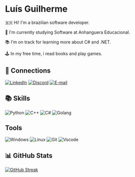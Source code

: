# Luís Guilherme

🇧🇷 Hi! I'm a brazilian software developer. 

🔧 I'm currently studying Software at Anhanguera Educacional.

📚 I'm on track for learning more about C# and .NET.

🕹️ In my free time, i read books and play games.

## 🪪 Connections
[![LinkedIn](https://img.shields.io/badge/LinkedIn-0077B5?style=for-the-badge&logo=linkedin&logoColor=white)](https://www.linkedin.com/in/lguilhermedias/)  [![Discord](https://img.shields.io/badge/Discord-7289DA?style=for-the-badge&logo=discord&logoColor=white)](https://discord.com/channels/luisgdias/)  [![E-mail](https://img.shields.io/badge/-Email-000?style=for-the-badge&logo=microsoft-outlook&logoColor=007BFF)](mailto:luis.gdf@hotmail.com)
## 📚 Skills
![Python](https://img.shields.io/badge/python-3670A0?style=for-the-badge&logo=python&logoColor=ffdd54) ![C++](https://img.shields.io/badge/C%2B%2B-00599C?style=for-the-badge&logo=c%2B%2B&logoColor=white) ![C#](https://img.shields.io/badge/C%23-239120?style=for-the-badge&logo=c-sharp&logoColor=white) ![Golang](https://img.shields.io/badge/Go-00ADD8?style=for-the-badge&logo=go&logoColor=white)

## Tools

![Windows](https://img.shields.io/badge/Windows-000?style=for-the-badge&logo=windows&logoColor=2CA5E0) ![Linux](https://img.shields.io/badge/Linux-000?style=for-the-badge&logo=linux&logoColor=FCC624) ![Git](https://img.shields.io/badge/GIT-E44C30?style=for-the-badge&logo=git&logoColor=white) ![Vscode](https://img.shields.io/badge/Vscode-007ACC?style=for-the-badge&logo=visual-studio-code&logoColor=white)


## 📊 GitHub Stats

[![GitHub Streak](https://streak-stats.demolab.com?user=devluisdias&theme=highcontrast&border_radius=5&mode=weekly)](https://git.io/streak-stats)  
